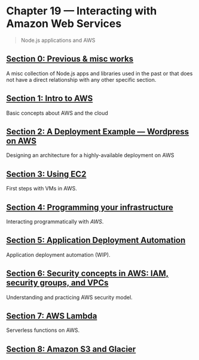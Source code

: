 # Chapter 19 &mdash; Interacting with Amazon Web Services
> Node.js applications and AWS

## [Section 0: Previous & misc works](00-previous-works)
A misc collection of Node.js apps and libraries used in the past or that does not have a direct relationship with any other specific section.

## [Section 1: Intro to AWS](01-intro-to-aws)
Basic concepts about AWS and the cloud

## [Section 2: A Deployment Example &mdash; Wordpress on AWS](02-deploy-wordpress)
Designing an architecture for a highly-available deployment on AWS

## [Section 3: Using EC2](03-ec2)
First steps with VMs in AWS.

## [Section 4: Programming your infrastructure](04-programming-infra)
Interacting programmatically with *AWS*.

## [Section 5: Application Deployment Automation](05-app-deployment-automation)
Application deployment automation (WIP).

## [Section 6: Security concepts in AWS: IAM, security groups, and VPCs](06-aws-security-iam-sg-vpcs)
Understanding and practicing AWS security model.

## [Section 7: AWS Lambda](07-aws-lambda)
Serverless functions on AWS.

## [Section 8: Amazon S3 and Glacier](08-s3-glacier)
